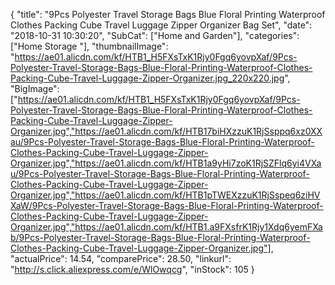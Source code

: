 {
	"title": "9Pcs Polyester Travel Storage Bags Blue Floral Printing Waterproof Clothes Packing Cube Travel Luggage Zipper Organizer Bag Set",
	"date": "2018-10-31 10:30:20",
	"SubCat": ["Home and Garden"],
	"categories": ["Home Storage "],
	"thumbnailImage": "https://ae01.alicdn.com/kf/HTB1_H5FXsTxK1Rjy0Fgq6yovpXaf/9Pcs-Polyester-Travel-Storage-Bags-Blue-Floral-Printing-Waterproof-Clothes-Packing-Cube-Travel-Luggage-Zipper-Organizer.jpg_220x220.jpg",
	"BigImage": ["https://ae01.alicdn.com/kf/HTB1_H5FXsTxK1Rjy0Fgq6yovpXaf/9Pcs-Polyester-Travel-Storage-Bags-Blue-Floral-Printing-Waterproof-Clothes-Packing-Cube-Travel-Luggage-Zipper-Organizer.jpg","https://ae01.alicdn.com/kf/HTB17biHXzzuK1RjSsppq6xz0XXau/9Pcs-Polyester-Travel-Storage-Bags-Blue-Floral-Printing-Waterproof-Clothes-Packing-Cube-Travel-Luggage-Zipper-Organizer.jpg","https://ae01.alicdn.com/kf/HTB1a9yHi7zoK1RjSZFlq6yi4VXau/9Pcs-Polyester-Travel-Storage-Bags-Blue-Floral-Printing-Waterproof-Clothes-Packing-Cube-Travel-Luggage-Zipper-Organizer.jpg","https://ae01.alicdn.com/kf/HTB1pTWEXzzuK1RjSspeq6ziHVXaW/9Pcs-Polyester-Travel-Storage-Bags-Blue-Floral-Printing-Waterproof-Clothes-Packing-Cube-Travel-Luggage-Zipper-Organizer.jpg","https://ae01.alicdn.com/kf/HTB1.a9FXsfrK1Rjy1Xdq6yemFXab/9Pcs-Polyester-Travel-Storage-Bags-Blue-Floral-Printing-Waterproof-Clothes-Packing-Cube-Travel-Luggage-Zipper-Organizer.jpg"],
	"actualPrice": 14.54,
	"comparePrice": 28.50,
	"linkurl": "http://s.click.aliexpress.com/e/WlOwqcg",
	"inStock": 105
}
